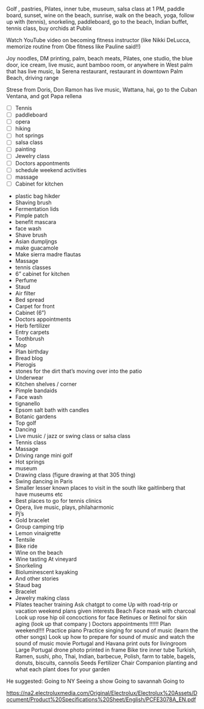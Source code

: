 
Golf , pastries, Pilates, inner tube, museum, salsa class at 1 PM, paddle board, sunset, wine on the beach, sunrise, walk on the beach, yoga, follow up with (tennis), snorkeling, paddleboard, go to the beach, Indian buffet, tennis class, buy orchids at Publix 

Watch YouTube video on becoming fitness instructor (like Nikki DeLucca, memorize routine from Obe fitness like Pauline said!!)

Joy noodles, DM printing, palm, beach meats, Pilates, one studio, the blue door, ice cream, live music, aunt bamboo room, or anywhere in West palm that has live music, la Serena restaurant, restaurant in downtown Palm Beach, driving range 

Strese from Doris, Don Ramon has live music, Wattana, hai, go to the Cuban Ventana, and got Papa rellena


- [ ] Tennis
- [ ] paddleboard
- [ ] opera
- [ ] hiking
- [ ] hot springs
- [ ] salsa class
- [ ] painting
- [ ] Jewelry class
- [ ] Doctors appontments
- [ ] schedule weekend activities
- [ ] massage
- [ ] Cabinet for kitchen 
- plastic bag hikder
- Shaving brush
- Fermentation lids
- Pimple patch 
- benefit mascara 
- face wash 
- Shave brush 
- Asian dumpljngs
- make guacamole 
- Make sierra madre flautas
- Massage
- tennis classes
- 6” cabinet for kitchen 
- Perfume
- Staud
- Air filter
- Bed spread 
- Carpet for front 
- Cabinet (6”)
- Doctors appointments 
- Herb fertilizer
- Entry carpets 
- Toothbrush
- Mop
- Plan birthday
- Bread blog 
- Pierogis
- stones for the dirt that’s moving over into the patio 
- Underwear 
- Kitchen shelves / corner
- Pimple bandaids 
- Face wash
- tignanello 
- Epsom salt bath with candles 
- Botanic gardens
- Top golf
- Dancing 
- Live music / jazz or swing class or salsa class
- Tennis class
- Massage
- Driving range mini golf 
- Hot springs 
- museum 
- Drawing class (figure drawing at that 305 thing)
- Swing dancing in Paris
- Smaller lesser known places to visit in the south like gaitlinberg that have museums etc
- Best places to go for tennis clinics
- Opera, live music, plays, philaharmonic
- Pj’s 
- Gold bracelet 
- Group camping trip 
- Lemon vinaigrette 
- Tentsile
- Bike ride
- Wine on the beach 
- Wine tasting At vineyard
- Snorkeling
- Bioluminescent kayaking
- And other stories
- Staud bag 
- Bracelet
- Jewelry making class 
- Pilates teacher training 
Ask chatgpt to come
Up with road-trip or vacation weekend plans given interests
Beach
Face mask with charcoal
Look up rose hip oil concoctions for face 
Retinues or Retinol for skin aging (look up that company )
Doctors appointments !!!!!!
Plan weekend!!!! 
Practice piano 
Practice singing for sound of music (learn the other songs)
Look up how to prepare for sound of music and watch the sound of music movie
Portugal and Havana print outs for livingroom
Large Portugal drone photo printed in frame
Bike tire inner tube
Turkish, Ramen, sushi, pho, Thai, Indian, barbecue, Polish, farm to table, bagels, donuts, biscuits, cannolis 
Seeds
Fertilizer
Chair
Companion planting and what each plant does for your garden



He suggested:
Going to NY
Seeing a show
Going to savannah
Going to

https://na2.electroluxmedia.com/Original/Electrolux/Electrolux%20Assets/Document/Product%20Specifications%20Sheet/English/PCFE3078A_EN.pdf